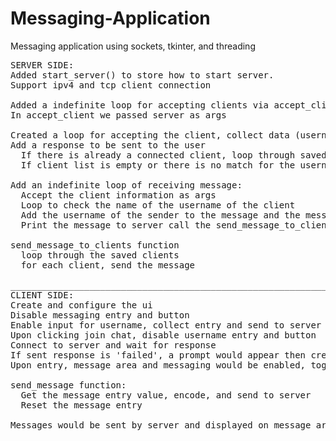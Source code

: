 # Messaging-Application
Messaging application using sockets, tkinter, and threading
<pre>
SERVER SIDE:
Added start_server() to store how to start server.
Support ipv4 and tcp client connection

Added a indefinite loop for accepting clients via accept_client(server)
In accept_client we passed server as args

Created a loop for accepting the client, collect data (username and socket):
Add a response to be sent to the user
  If there is already a connected client, loop through saved clients; check if the collected username for the new client is already saved to another user
  If client list is empty or there is no match for the username, add the user to the chat room; else disconnect the client, allow for another entry of username

Add an indefinite loop of receiving message:
  Accept the client information as args
  Loop to check the name of the username of the client
  Add the username of the sender to the message and the message itself
  Print the message to server call the send_message_to_clients function

send_message_to_clients function
  loop through the saved clients
  for each client, send the message
  
________________________________________________________________________________
CLIENT SIDE:
Create and configure the ui
Disable messaging entry and button
Enable input for username, collect entry and send to server
Upon clicking join chat, disable username entry and button
Connect to server and wait for response
If sent response is 'failed', a prompt would appear then create another username and try to connect again; else continue to program
Upon entry, message area and messaging would be enabled, together with "Enter" bind for sending

send_message function:
  Get the message entry value, encode, and send to server
  Reset the message entry

Messages would be sent by server and displayed on message area
</pre>
